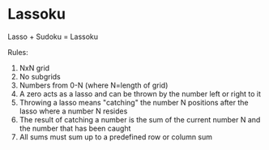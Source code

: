 # Lassoku

Lasso + Sudoku = Lassoku

Rules:
1. NxN grid
2. No subgrids
3. Numbers from 0-N (where N=length of grid)
4. A zero acts as a lasso and can be thrown by the number left or right to it
5. Throwing a lasso means "catching" the number N positions after the lasso where a number N resides
6. The result of catching a number is the sum of the current number N and the number that has been caught
7. All sums must sum up to a predefined row or column sum
